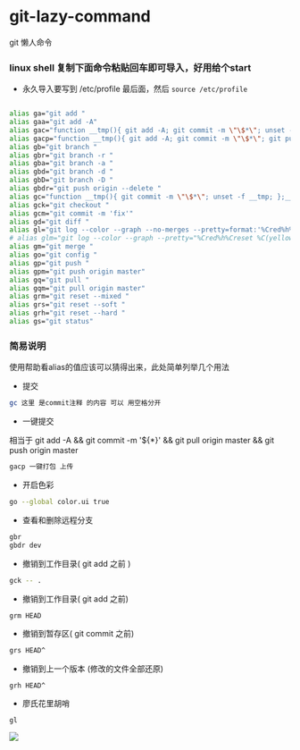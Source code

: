 # git-lazy-command
git 懒人命令

### linux shell 复制下面命令粘贴回车即可导入，好用给个start

- 永久导入要写到 /etc/profile 最后面，然后 `source /etc/profile `

``` bash

alias ga="git add "
alias gaa="git add -A"
alias gac="function __tmp(){ git add -A; git commit -m \"\$*\"; unset -f __tmp; };__tmp"
alias gacp="function __tmp(){ git add -A; git commit -m \"\$*\"; git pull origin master; git push origin master; unset -f __tmp; };__tmp"
alias gb="git branch "
alias gbr="git branch -r "
alias gba="git branch -a "
alias gbd="git branch -d "
alias gbD="git branch -D "
alias gbdr="git push origin --delete "
alias gc="function __tmp(){ git commit -m \"\$*\"; unset -f __tmp; };__tmp"
alias gck="git checkout "
alias gcm="git commit -m 'fix'"
alias gd="git diff "
alias gl="git log --color --graph --no-merges --pretty=format:'%Cred%h%Creset %C(yellow)%d%Creset %s %Cgreen(%as) %C(bold blue) %an%Creset' --abbrev-commit"
# alias glm="git log --color --graph --pretty="%Cred%h%Creset %C(yellow)%d%Creset %s %Cgreen(%as) %C(bold blue) %an%Creset " --abbrev-commit"
alias gm="git merge "
alias go="git config "
alias gp="git push "
alias gpm="git push origin master"
alias gq="git pull "
alias gqm="git pull origin master"
alias grm="git reset --mixed "
alias grs="git reset --soft "
alias grh="git reset --hard "
alias gs="git status"
```


### 简易说明

使用帮助看alias的值应该可以猜得出来，此处简单列举几个用法 

- 提交

``` bash 
gc 这里 是commit注释 的内容 可以 用空格分开
```

- 一键提交

相当于 git add -A && git commit -m '${*}' && git pull origin master && git push origin master 

```bash
gacp 一键打包 上传
```

- 开启色彩

``` bash
go --global color.ui true
```

- 查看和删除远程分支

``` bash 
gbr 
gbdr dev
```

- 撤销到工作目录( git add 之前 )

``` bash
gck -- .
```

- 撤销到工作目录( git add 之前)

``` bash
grm HEAD
```

- 撤销到暂存区( git commit 之前)

``` bash 
grs HEAD^
```

- 撤销到上一个版本 (修改的文件全部还原)

``` 
grh HEAD^
```

- 廖氏花里胡哨

```
gl
```

![](https://static.liaoxuefeng.com/files/attachments/919059728302912/0)
